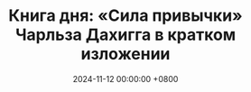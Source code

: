 ---
title: "Книга дня: «Сила привычки» Чарльза Дахигга в кратком изложении"
description: >-
  🔄 «Сила привычки» — популярная книга Чарльза Дахигга, раскрывающая, как привычки формируют нашу жизнь и как с их помощью можно изменить поведение, улучшить результаты и достичь целей. Узнайте, как изменить жизнь с книгой "Сила привычки" Чарльза Дахигга! Практичные советы для формирования привычек и успеха.
date: 2024-11-12 00:00:00 +0800
categories: [Мышление, Конспекты-книг]
tags:
  [
    сила-привычки,
    чарльз-дахигг,
    формирование-привычек,
    саморазвитие,
    продуктивность,
    мотивация,
    сила-воли,
    самоконтроль,
    привычки,
    успех,
    изменение-жизни,
    психология-поведения,
    постановка-целей,
    вдохновение,
    обзор-книг
  ]
image: 
alt: Обложка книги Сила привычки Чарльза Дахигга
fallback:
  - 
  - 
---